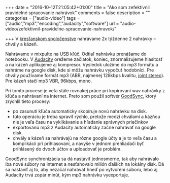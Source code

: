 +++
date = "2016-10-12T21:05:42+01:00"
title = "Ako som zefektívnil pravidelné spracovanie nahrávok"
comments = false
description = ""
categories = ["audio-video"]
tags = ["audio","mp3","encoding","audacity","software"]
url = "audio-video/zefektivnil-pravidelne-spracovanie-nahravok/"

+++
V [kresťanskom spoločenstve](http://milost.sk/) nahrávame 2x týždenne 2 nahrávky – chvály a kázeň.

Nahrávame v mixpulte na USB kľúč. Odtiaľ nahrávku prenášame do notebooku. V [Audacity](http://www.audacityteam.org/) orežeme začiatok, koniec, znormalizujeme hlasitosť a na kázeň aplikujeme aj kompresor. Výsledok uložíme do mp3 formátu a nahráme na google disk, kde si môžu nahrávku vypočuť hodobníci. Pre chvály používame formát mp3 (ABR, najmenej 128kbps kvalitu, [joint stereo](https://sk.wikipedia.org/wiki/Joint_stereo)). Pre kázeň stačí mp3 VBR, 96kbps, mono.

Pri tomto procese je veľa stále rovnakej práce pri kopírovaní wav nahrávky z kľúča a nahrávaní na internet. Preto som použil softvér [GoodSync](http://www.goodsync.com/), ktorý zrýchlil tieto procesy:

- po zasunutí kľúča automaticky skopíruje novú nahrávku na disk.
- túto operáciu je treba spraviť rýchlo, pretože medzi chválami a kázňou nie je veľa času na vyklikávanie a hľadanie správnych priečinkov
- exportovanú mp3 z Audacity automaticky začne nahrávať na google disk.
- chvály a kázeň sa nahrávajú na rôzne google účty a je to veľa času a komplikácií pri prihlasovaní, a navyše v jednom prehliadači byť prihlásený do dvoch účtov a uploadovať je problém.

GoodSync synchronizácia sa dá nastaviť jednosmerne, tak aby nahrávalo iba nové súbory na internet a nesťahovalo milión ďalších na lokálny disk.
Dá sa nastaviť aj to, aby nezačal nahrávať hneď po vytvorení súboru, lebo aj Audacity trvá zopár minút, kým mp3 nahrávku vyexportuje.

